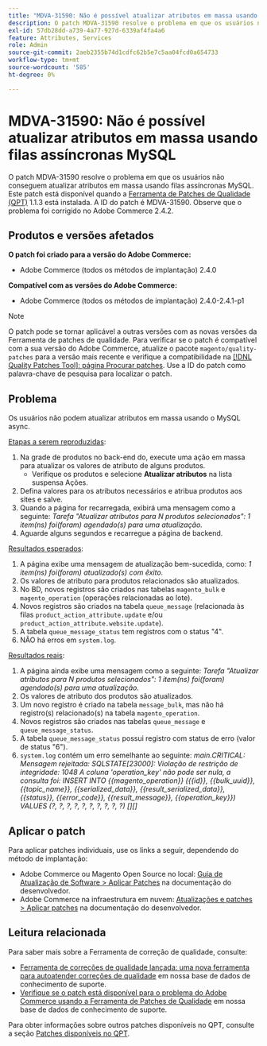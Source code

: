 ```yaml
---
title: "MDVA-31590: Não é possível atualizar atributos em massa usando filas assíncronas MySQL"
description: O patch MDVA-31590 resolve o problema em que os usuários não conseguem atualizar atributos em massa usando filas assíncronas MySQL. Este patch está disponível quando a [Ferramenta de correções de qualidade (QPT)](/help/announcements/adobe-commerce-announcements/magento-quality-patches-released-new-tool-to-self-serve-quality-patches.md) 1.1.3 está instalada. A ID do patch é MDVA-31590. Observe que o problema foi corrigido no Adobe Commerce 2.4.2.
exl-id: 57db28dd-a739-4a77-927d-6339af4fa4a6
feature: Attributes, Services
role: Admin
source-git-commit: 2aeb2355b74d1cdfc62b5e7c5aa04fcd0a654733
workflow-type: tm+mt
source-wordcount: '585'
ht-degree: 0%

---
```


# MDVA-31590: Não é possível atualizar atributos em massa usando filas assíncronas MySQL

O patch MDVA-31590 resolve o problema em que os usuários não conseguem atualizar atributos em massa usando filas assíncronas MySQL. Este patch está disponível quando a [Ferramenta de Patches de Qualidade (QPT)](/help/announcements/adobe-commerce-announcements/magento-quality-patches-released-new-tool-to-self-serve-quality-patches.md) 1.1.3 está instalada. A ID do patch é MDVA-31590. Observe que o problema foi corrigido no Adobe Commerce 2.4.2.

## Produtos e versões afetados

**O patch foi criado para a versão do Adobe Commerce:**

* Adobe Commerce (todos os métodos de implantação) 2.4.0

**Compatível com as versões do Adobe Commerce:**

* Adobe Commerce (todos os métodos de implantação) 2.4.0-2.4.1-p1

>[!NOTE]
>
>O patch pode se tornar aplicável a outras versões com as novas versões da Ferramenta de patches de qualidade. Para verificar se o patch é compatível com a sua versão do Adobe Commerce, atualize o pacote `magento/quality-patches` para a versão mais recente e verifique a compatibilidade na [[!DNL Quality Patches Tool]: página Procurar patches](https://experienceleague.adobe.com/tools/commerce-quality-patches/index.html). Use a ID do patch como palavra-chave de pesquisa para localizar o patch.

## Problema

Os usuários não podem atualizar atributos em massa usando o MySQL async.

<u>Etapas a serem reproduzidas</u>:

1. Na grade de produtos no back-end do, execute uma ação em massa para atualizar os valores de atributo de alguns produtos.
   * Verifique os produtos e selecione **Atualizar atributos** na lista suspensa Ações.
1. Defina valores para os atributos necessários e atribua produtos aos sites e salve.
1. Quando a página for recarregada, exibirá uma mensagem como a seguinte:
   *Tarefa &quot;Atualizar atributos para N produtos selecionados&quot;: 1 item(ns) foi(foram) agendado(s) para uma atualização.*
1. Aguarde alguns segundos e recarregue a página de backend.

<u>Resultados esperados</u>:

1. A página exibe uma mensagem de atualização bem-sucedida, como: *1 item(ns) foi(foram) atualizado(s) com êxito.*
1. Os valores de atributo para produtos relacionados são atualizados.
1. No BD, novos registros são criados nas tabelas `magento_bulk` e `magento_operation` (operações relacionadas ao lote).
1. Novos registros são criados na tabela `queue_message` (relacionada às filas `product_action_attribute.update` e/ou `product_action_attribute.website.update`).
1. A tabela `queue_message_status` tem registros com o status &quot;4&quot;.
1. NÃO há erros em `system.log`.

<u>Resultados reais</u>:

1. A página ainda exibe uma mensagem como a seguinte:
   *Tarefa &quot;Atualizar atributos para N produtos selecionados&quot;: 1 item(ns) foi(foram) agendado(s) para uma atualização.*
1. Os valores de atributo dos produtos são atualizados.
1. Um novo registro é criado na tabela `message_bulk`, mas não há registro(s) relacionado(s) na tabela `magento_operation`.
1. Novos registros são criados nas tabelas `queue_message` e `queue_message_status`.
1. A tabela `queue_message_status` possui registro com status de erro (valor de status &quot;6&quot;).
1. `system.log` contém um erro semelhante ao seguinte:
   *main.CRITICAL: Mensagem rejeitada: SQLSTATE[23000]: Violação de restrição de integridade: 1048 A coluna &#39;operation_key&#39; não pode ser nula, a consulta foi: INSERT INTO {{magento_operation}} ({{id}}, {{bulk_uuid}}, {{topic_name}}, {{serialized_data}}, {{result_serialized_data}}, {{status}}, {{error_code}}, {{result_message}}, {{operation_key}}) VALUES (?, ?, ?, ?, ?, ?, ?, ?, ?, ?) [][]*

## Aplicar o patch

Para aplicar patches individuais, use os links a seguir, dependendo do método de implantação:

* Adobe Commerce ou Magento Open Source no local: [Guia de Atualização de Software > Aplicar Patches](https://experienceleague.adobe.com/en/docs/commerce-operations/tools/quality-patches-tool/usage) na documentação do desenvolvedor.
* Adobe Commerce na infraestrutura em nuvem: [Atualizações e patches > Aplicar patches](https://experienceleague.adobe.com/en/docs/commerce-cloud-service/user-guide/develop/upgrade/apply-patches) na documentação do desenvolvedor.

## Leitura relacionada

Para saber mais sobre a Ferramenta de correção de qualidade, consulte:

* [Ferramenta de correções de qualidade lançada: uma nova ferramenta para autoatender correções de qualidade](/help/announcements/adobe-commerce-announcements/magento-quality-patches-released-new-tool-to-self-serve-quality-patches.md) em nossa base de dados de conhecimento de suporte.
* [Verifique se o patch está disponível para o problema do Adobe Commerce usando a Ferramenta de Patches de Qualidade](/help/support-tools/patches-available-in-qpt-tool/check-patch-for-magento-issue-with-magento-quality-patches.md) em nossa base de dados de conhecimento de suporte.

Para obter informações sobre outros patches disponíveis no QPT, consulte a seção [Patches disponíveis no QPT](https://support.magento.com/hc/en-us/sections/360010506631-Patches-available-in-MQP-tool-).
